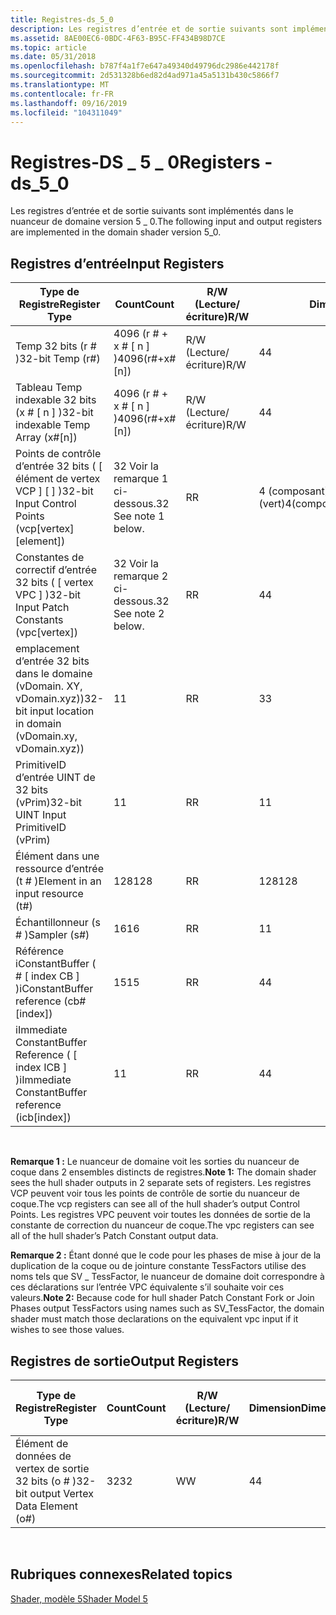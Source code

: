 ```yaml
---
title: Registres-ds_5_0
description: Les registres d’entrée et de sortie suivants sont implémentés dans le nuanceur de domaine version 5 \_ 0.
ms.assetid: 8AE00EC6-0BDC-4F63-B95C-FF434B98D7CE
ms.topic: article
ms.date: 05/31/2018
ms.openlocfilehash: b787f4a1f7e647a49340d49796dc2986e442178f
ms.sourcegitcommit: 2d531328b6ed82d4ad971a45a5131b430c5866f7
ms.translationtype: MT
ms.contentlocale: fr-FR
ms.lasthandoff: 09/16/2019
ms.locfileid: "104311049"
---
```

# <a name="registers---ds_5_0"></a><span data-ttu-id="d16ed-103">Registres-DS \_ 5 \_ 0</span><span class="sxs-lookup"><span data-stu-id="d16ed-103">Registers - ds\_5\_0</span></span>

<span data-ttu-id="d16ed-104">Les registres d’entrée et de sortie suivants sont implémentés dans le nuanceur de domaine version 5 \_ 0.</span><span class="sxs-lookup"><span data-stu-id="d16ed-104">The following input and output registers are implemented in the domain shader version 5\_0.</span></span>

## <a name="input-registers"></a><span data-ttu-id="d16ed-105">Registres d’entrée</span><span class="sxs-lookup"><span data-stu-id="d16ed-105">Input Registers</span></span>



| <span data-ttu-id="d16ed-106">Type de Registre</span><span class="sxs-lookup"><span data-stu-id="d16ed-106">Register Type</span></span>                                              | <span data-ttu-id="d16ed-107">Count</span><span class="sxs-lookup"><span data-stu-id="d16ed-107">Count</span></span>                | <span data-ttu-id="d16ed-108">R/W (Lecture/écriture)</span><span class="sxs-lookup"><span data-stu-id="d16ed-108">R/W</span></span> | <span data-ttu-id="d16ed-109">Dimension</span><span class="sxs-lookup"><span data-stu-id="d16ed-109">Dimension</span></span>                           | <span data-ttu-id="d16ed-110">Indexable par r\#</span><span class="sxs-lookup"><span data-stu-id="d16ed-110">Indexable by r\#</span></span> | <span data-ttu-id="d16ed-111">Valeurs par défaut</span><span class="sxs-lookup"><span data-stu-id="d16ed-111">Defaults</span></span> | <span data-ttu-id="d16ed-112">DCL obligatoire</span><span class="sxs-lookup"><span data-stu-id="d16ed-112">Requires DCL</span></span> |
|------------------------------------------------------------|----------------------|-----|-------------------------------------|------------------|----------|--------------|
| <span data-ttu-id="d16ed-113">Temp 32 bits (r \# )</span><span class="sxs-lookup"><span data-stu-id="d16ed-113">32-bit Temp (r\#)</span></span>                                          | <span data-ttu-id="d16ed-114">4096 (r \# + x \# \[ n \] )</span><span class="sxs-lookup"><span data-stu-id="d16ed-114">4096(r\#+x\#\[n\])</span></span>   | <span data-ttu-id="d16ed-115">R/W (Lecture/écriture)</span><span class="sxs-lookup"><span data-stu-id="d16ed-115">R/W</span></span> | <span data-ttu-id="d16ed-116">4</span><span class="sxs-lookup"><span data-stu-id="d16ed-116">4</span></span>                                   | <span data-ttu-id="d16ed-117">Non</span><span class="sxs-lookup"><span data-stu-id="d16ed-117">No</span></span>               | <span data-ttu-id="d16ed-118">None</span><span class="sxs-lookup"><span data-stu-id="d16ed-118">None</span></span>     | <span data-ttu-id="d16ed-119">Oui</span><span class="sxs-lookup"><span data-stu-id="d16ed-119">Yes</span></span>          |
| <span data-ttu-id="d16ed-120">Tableau Temp indexable 32 bits (x \# \[ n \] )</span><span class="sxs-lookup"><span data-stu-id="d16ed-120">32-bit indexable Temp Array (x\#\[n\])</span></span>                     | <span data-ttu-id="d16ed-121">4096 (r \# + x \# \[ n \] )</span><span class="sxs-lookup"><span data-stu-id="d16ed-121">4096(r\#+x\#\[n\])</span></span>   | <span data-ttu-id="d16ed-122">R/W (Lecture/écriture)</span><span class="sxs-lookup"><span data-stu-id="d16ed-122">R/W</span></span> | <span data-ttu-id="d16ed-123">4</span><span class="sxs-lookup"><span data-stu-id="d16ed-123">4</span></span>                                   | <span data-ttu-id="d16ed-124">Oui</span><span class="sxs-lookup"><span data-stu-id="d16ed-124">Yes</span></span>              | <span data-ttu-id="d16ed-125">None</span><span class="sxs-lookup"><span data-stu-id="d16ed-125">None</span></span>     | <span data-ttu-id="d16ed-126">Oui</span><span class="sxs-lookup"><span data-stu-id="d16ed-126">Yes</span></span>          |
| <span data-ttu-id="d16ed-127">Points de contrôle d’entrée 32 bits ( \[ élément de vertex VCP \] \[ \] )</span><span class="sxs-lookup"><span data-stu-id="d16ed-127">32-bit Input Control Points (vcp\[vertex\]\[element\])</span></span>     | <span data-ttu-id="d16ed-128">32 Voir la remarque 1 ci-dessous.</span><span class="sxs-lookup"><span data-stu-id="d16ed-128">32 See note 1 below.</span></span> | <span data-ttu-id="d16ed-129">R</span><span class="sxs-lookup"><span data-stu-id="d16ed-129">R</span></span>   | <span data-ttu-id="d16ed-130">4 (composant) \* 32 (élément) \* 32 (vert)</span><span class="sxs-lookup"><span data-stu-id="d16ed-130">4(component)\*32(element)\*32(vert)</span></span> | <span data-ttu-id="d16ed-131">Oui</span><span class="sxs-lookup"><span data-stu-id="d16ed-131">Yes</span></span>              | <span data-ttu-id="d16ed-132">None</span><span class="sxs-lookup"><span data-stu-id="d16ed-132">None</span></span>     | <span data-ttu-id="d16ed-133">Oui</span><span class="sxs-lookup"><span data-stu-id="d16ed-133">Yes</span></span>          |
| <span data-ttu-id="d16ed-134">Constantes de correctif d’entrée 32 bits ( \[ vertex VPC \] )</span><span class="sxs-lookup"><span data-stu-id="d16ed-134">32-bit Input Patch Constants (vpc\[vertex\])</span></span>               | <span data-ttu-id="d16ed-135">32 Voir la remarque 2 ci-dessous.</span><span class="sxs-lookup"><span data-stu-id="d16ed-135">32 See note 2 below.</span></span> | <span data-ttu-id="d16ed-136">R</span><span class="sxs-lookup"><span data-stu-id="d16ed-136">R</span></span>   | <span data-ttu-id="d16ed-137">4</span><span class="sxs-lookup"><span data-stu-id="d16ed-137">4</span></span>                                   | <span data-ttu-id="d16ed-138">Oui</span><span class="sxs-lookup"><span data-stu-id="d16ed-138">Yes</span></span>              | <span data-ttu-id="d16ed-139">None</span><span class="sxs-lookup"><span data-stu-id="d16ed-139">None</span></span>     | <span data-ttu-id="d16ed-140">Oui</span><span class="sxs-lookup"><span data-stu-id="d16ed-140">Yes</span></span>          |
| <span data-ttu-id="d16ed-141">emplacement d’entrée 32 bits dans le domaine (vDomain. XY, vDomain.xyz))</span><span class="sxs-lookup"><span data-stu-id="d16ed-141">32-bit input location in domain (vDomain.xy, vDomain.xyz))</span></span> | <span data-ttu-id="d16ed-142">1</span><span class="sxs-lookup"><span data-stu-id="d16ed-142">1</span></span>                    | <span data-ttu-id="d16ed-143">R</span><span class="sxs-lookup"><span data-stu-id="d16ed-143">R</span></span>   | <span data-ttu-id="d16ed-144">3</span><span class="sxs-lookup"><span data-stu-id="d16ed-144">3</span></span>                                   | <span data-ttu-id="d16ed-145">Non</span><span class="sxs-lookup"><span data-stu-id="d16ed-145">No</span></span>               | <span data-ttu-id="d16ed-146">N/A</span><span class="sxs-lookup"><span data-stu-id="d16ed-146">N/A</span></span>      | <span data-ttu-id="d16ed-147">Oui</span><span class="sxs-lookup"><span data-stu-id="d16ed-147">Yes</span></span>          |
| <span data-ttu-id="d16ed-148">PrimitiveID d’entrée UINT de 32 bits (vPrim)</span><span class="sxs-lookup"><span data-stu-id="d16ed-148">32-bit UINT Input PrimitiveID (vPrim)</span></span>                      | <span data-ttu-id="d16ed-149">1</span><span class="sxs-lookup"><span data-stu-id="d16ed-149">1</span></span>                    | <span data-ttu-id="d16ed-150">R</span><span class="sxs-lookup"><span data-stu-id="d16ed-150">R</span></span>   | <span data-ttu-id="d16ed-151">1</span><span class="sxs-lookup"><span data-stu-id="d16ed-151">1</span></span>                                   | <span data-ttu-id="d16ed-152">Non</span><span class="sxs-lookup"><span data-stu-id="d16ed-152">No</span></span>               | <span data-ttu-id="d16ed-153">N/A</span><span class="sxs-lookup"><span data-stu-id="d16ed-153">N/A</span></span>      | <span data-ttu-id="d16ed-154">Oui</span><span class="sxs-lookup"><span data-stu-id="d16ed-154">Yes</span></span>          |
| <span data-ttu-id="d16ed-155">Élément dans une ressource d’entrée (t \# )</span><span class="sxs-lookup"><span data-stu-id="d16ed-155">Element in an input resource (t\#)</span></span>                         | <span data-ttu-id="d16ed-156">128</span><span class="sxs-lookup"><span data-stu-id="d16ed-156">128</span></span>                  | <span data-ttu-id="d16ed-157">R</span><span class="sxs-lookup"><span data-stu-id="d16ed-157">R</span></span>   | <span data-ttu-id="d16ed-158">128</span><span class="sxs-lookup"><span data-stu-id="d16ed-158">128</span></span>                                 | <span data-ttu-id="d16ed-159">Oui</span><span class="sxs-lookup"><span data-stu-id="d16ed-159">Yes</span></span>              | <span data-ttu-id="d16ed-160">None</span><span class="sxs-lookup"><span data-stu-id="d16ed-160">None</span></span>     | <span data-ttu-id="d16ed-161">Oui</span><span class="sxs-lookup"><span data-stu-id="d16ed-161">Yes</span></span>          |
| <span data-ttu-id="d16ed-162">Échantillonneur (s \# )</span><span class="sxs-lookup"><span data-stu-id="d16ed-162">Sampler (s\#)</span></span>                                              | <span data-ttu-id="d16ed-163">16</span><span class="sxs-lookup"><span data-stu-id="d16ed-163">16</span></span>                   | <span data-ttu-id="d16ed-164">R</span><span class="sxs-lookup"><span data-stu-id="d16ed-164">R</span></span>   | <span data-ttu-id="d16ed-165">1</span><span class="sxs-lookup"><span data-stu-id="d16ed-165">1</span></span>                                   | <span data-ttu-id="d16ed-166">Oui</span><span class="sxs-lookup"><span data-stu-id="d16ed-166">Yes</span></span>              | <span data-ttu-id="d16ed-167">None</span><span class="sxs-lookup"><span data-stu-id="d16ed-167">None</span></span>     | <span data-ttu-id="d16ed-168">Oui</span><span class="sxs-lookup"><span data-stu-id="d16ed-168">Yes</span></span>          |
| <span data-ttu-id="d16ed-169">Référence iConstantBuffer ( \# \[ index CB \] )</span><span class="sxs-lookup"><span data-stu-id="d16ed-169">iConstantBuffer reference (cb\#\[index\])</span></span>                  | <span data-ttu-id="d16ed-170">15</span><span class="sxs-lookup"><span data-stu-id="d16ed-170">15</span></span>                   | <span data-ttu-id="d16ed-171">R</span><span class="sxs-lookup"><span data-stu-id="d16ed-171">R</span></span>   | <span data-ttu-id="d16ed-172">4</span><span class="sxs-lookup"><span data-stu-id="d16ed-172">4</span></span>                                   | <span data-ttu-id="d16ed-173">Oui</span><span class="sxs-lookup"><span data-stu-id="d16ed-173">Yes</span></span>              | <span data-ttu-id="d16ed-174">None</span><span class="sxs-lookup"><span data-stu-id="d16ed-174">None</span></span>     | <span data-ttu-id="d16ed-175">Oui</span><span class="sxs-lookup"><span data-stu-id="d16ed-175">Yes</span></span>          |
| <span data-ttu-id="d16ed-176">iImmediate ConstantBuffer Reference ( \[ index ICB \] )</span><span class="sxs-lookup"><span data-stu-id="d16ed-176">iImmediate ConstantBuffer reference (icb\[index\])</span></span>         | <span data-ttu-id="d16ed-177">1</span><span class="sxs-lookup"><span data-stu-id="d16ed-177">1</span></span>                    | <span data-ttu-id="d16ed-178">R</span><span class="sxs-lookup"><span data-stu-id="d16ed-178">R</span></span>   | <span data-ttu-id="d16ed-179">4</span><span class="sxs-lookup"><span data-stu-id="d16ed-179">4</span></span>                                   | <span data-ttu-id="d16ed-180">Oui (contenu)</span><span class="sxs-lookup"><span data-stu-id="d16ed-180">Yes(contents)</span></span>    | <span data-ttu-id="d16ed-181">Aucun</span><span class="sxs-lookup"><span data-stu-id="d16ed-181">None</span></span>     | <span data-ttu-id="d16ed-182">Oui</span><span class="sxs-lookup"><span data-stu-id="d16ed-182">Yes</span></span>          |



 

<span data-ttu-id="d16ed-183">**Remarque 1 :** Le nuanceur de domaine voit les sorties du nuanceur de coque dans 2 ensembles distincts de registres.</span><span class="sxs-lookup"><span data-stu-id="d16ed-183">**Note 1:** The domain shader sees the hull shader outputs in 2 separate sets of registers.</span></span> <span data-ttu-id="d16ed-184">Les registres VCP peuvent voir tous les points de contrôle de sortie du nuanceur de coque.</span><span class="sxs-lookup"><span data-stu-id="d16ed-184">The vcp registers can see all of the hull shader’s output Control Points.</span></span> <span data-ttu-id="d16ed-185">Les registres VPC peuvent voir toutes les données de sortie de la constante de correction du nuanceur de coque.</span><span class="sxs-lookup"><span data-stu-id="d16ed-185">The vpc registers can see all of the hull shader’s Patch Constant output data.</span></span>

<span data-ttu-id="d16ed-186">**Remarque 2 :** Étant donné que le code pour les phases de mise à jour de la duplication de la coque ou de jointure constante TessFactors utilise des noms tels que SV \_ TessFactor, le nuanceur de domaine doit correspondre à ces déclarations sur l’entrée VPC équivalente s’il souhaite voir ces valeurs.</span><span class="sxs-lookup"><span data-stu-id="d16ed-186">**Note 2:** Because code for hull shader Patch Constant Fork or Join Phases output TessFactors using names such as SV\_TessFactor, the domain shader must match those declarations on the equivalent vpc input if it wishes to see those values.</span></span>

## <a name="output-registers"></a><span data-ttu-id="d16ed-187">Registres de sortie</span><span class="sxs-lookup"><span data-stu-id="d16ed-187">Output Registers</span></span>



| <span data-ttu-id="d16ed-188">Type de Registre</span><span class="sxs-lookup"><span data-stu-id="d16ed-188">Register Type</span></span>                           | <span data-ttu-id="d16ed-189">Count</span><span class="sxs-lookup"><span data-stu-id="d16ed-189">Count</span></span> | <span data-ttu-id="d16ed-190">R/W (Lecture/écriture)</span><span class="sxs-lookup"><span data-stu-id="d16ed-190">R/W</span></span> | <span data-ttu-id="d16ed-191">Dimension</span><span class="sxs-lookup"><span data-stu-id="d16ed-191">Dimension</span></span> | <span data-ttu-id="d16ed-192">Indexable par r\#</span><span class="sxs-lookup"><span data-stu-id="d16ed-192">Indexable by r\#</span></span> | <span data-ttu-id="d16ed-193">Valeurs par défaut</span><span class="sxs-lookup"><span data-stu-id="d16ed-193">Defaults</span></span> | <span data-ttu-id="d16ed-194">DCL obligatoire</span><span class="sxs-lookup"><span data-stu-id="d16ed-194">Requires DCL</span></span> |
|-----------------------------------------|-------|-----|-----------|------------------|----------|--------------|
| <span data-ttu-id="d16ed-195">Élément de données de vertex de sortie 32 bits (o \# )</span><span class="sxs-lookup"><span data-stu-id="d16ed-195">32-bit output Vertex Data Element (o\#)</span></span> | <span data-ttu-id="d16ed-196">32</span><span class="sxs-lookup"><span data-stu-id="d16ed-196">32</span></span>    | <span data-ttu-id="d16ed-197">W</span><span class="sxs-lookup"><span data-stu-id="d16ed-197">W</span></span>   | <span data-ttu-id="d16ed-198">4</span><span class="sxs-lookup"><span data-stu-id="d16ed-198">4</span></span>         | <span data-ttu-id="d16ed-199">Oui</span><span class="sxs-lookup"><span data-stu-id="d16ed-199">Yes</span></span>              | <span data-ttu-id="d16ed-200">None</span><span class="sxs-lookup"><span data-stu-id="d16ed-200">None</span></span>     | <span data-ttu-id="d16ed-201">Oui</span><span class="sxs-lookup"><span data-stu-id="d16ed-201">Yes</span></span>          |



 

## <a name="related-topics"></a><span data-ttu-id="d16ed-202">Rubriques connexes</span><span class="sxs-lookup"><span data-stu-id="d16ed-202">Related topics</span></span>

<dl> <dt>

[<span data-ttu-id="d16ed-203">Shader, modèle 5</span><span class="sxs-lookup"><span data-stu-id="d16ed-203">Shader Model 5</span></span>](d3d11-graphics-reference-sm5.md)
</dt> </dl>

 

 




